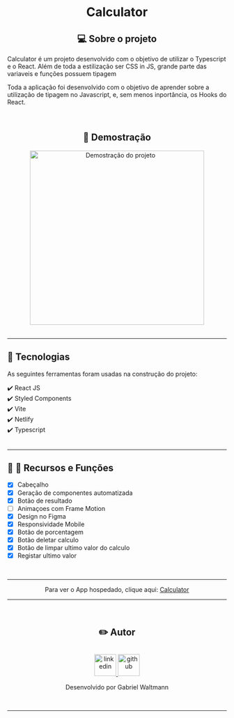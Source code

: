 <h1 align="center" >Calculator</h1>

<h2 align="center">💻 Sobre o projeto</h2>
<p >Calculator é um projeto desenvolvido com o objetivo de utilizar o Typescript e o React. Além de toda a estilização ser CSS in JS, grande parte das variaveis e funções possuem tipagem</p>
<p >Toda a aplicação foi desenvolvido com o objetivo de aprender sobre a utilização de tipagem no Javascript, e, sem menos inportância, os Hooks do React.</p>
<br>

<h2 align="center">📸 Demostração</h2>
<div align="center" style="width: 100%">
    <img src="src/assets/demo.gif"  alt="Demostração do projeto" height="400">
</div>
<br><hr>
 
<h2>🚀 Tecnologias</h2>
<p>As seguintes ferramentas foram usadas na construção do projeto:</p>
✔️ React JS<br>
✔️ Styled Components<br>
✔️ Vite<br>
✔️ Netlify<br>
✔️ Typescript<br>
<br><hr>

<h2>📸 🔧 Recursos e Funções</h2>

- [X] Cabeçalho
- [X] Geração de componentes automatizada
- [X] Botão de resultado
- [ ] Animaçoes com Frame Motion
- [X] Design no Figma
- [X] Responsividade Mobile
- [X] Botão de porcentagem
- [X] Botão deletar calculo
- [X] Botão de limpar ultimo valor do calculo
- [X] Registar ultimo valor

<br><hr>
<p align="center">Para ver o App hospedado, clique aqui: <a href="https://calculator-gabriel.netlify.app/">Calculator</a></p>
<hr><br>

<div align="center">
    <h2>✏️ Autor</h2>
    <h2></h2>
    <a href="https://www.linkedin.com/in/gabrielwaltmann/">
      <img src="https://img.icons8.com/color/512/linkedin-2.png" alt="linkedin" height="50">
    </a>
    <a href="https://github.com/gabrielwaltmann">
      <img src="https://avatars.githubusercontent.com/u/9919?v=4" alt="github" height="50">
    </a>
    <p>Desenvolvido por Gabriel Waltmann</p>
    <br>
    <hr>
</div>

